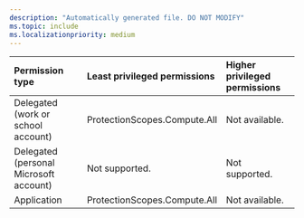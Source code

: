 ```yaml
---
description: "Automatically generated file. DO NOT MODIFY"
ms.topic: include
ms.localizationpriority: medium
---
```


|Permission type|Least privileged permissions|Higher privileged permissions|
|:---|:---|:---|
|Delegated (work or school account)|ProtectionScopes.Compute.All|Not available.|
|Delegated (personal Microsoft account)|Not supported.|Not supported.|
|Application|ProtectionScopes.Compute.All|Not available.|

